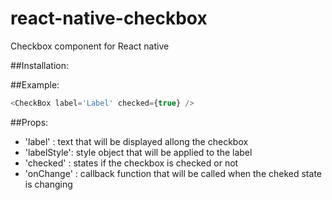 # react-native-checkbox
Checkbox component for React native

##Installation: 



##Example: 
```js
<CheckBox label='Label' checked={true} />
```

##Props:

- 'label' : text that will be displayed allong the checkbox
- 'labelStyle': style object that will be applied to the label
- 'checked' : states if the checkbox is checked or not
- 'onChange' : callback function that will be called when the cheked state is changing
